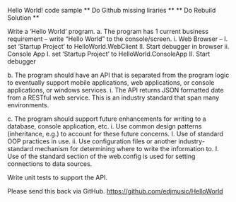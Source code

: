 Hello World! code sample
** Do Github missing liraries **
** Do Rebuild Solution **


Write a ‘Hello World’ program. 
a.	The program has 1 current business requirement – write “Hello World” to the console/screen. 
	i.	Web Browser – 
		I.	set ‘Startup Project’ to HelloWorld.WebClient
		II.	Start debugger in browser
	ii.	Console App 
		I.	set ‘Startup Project’ to HelloWorld.ConsoleApp
		II.	Start debugger

b.	The program should have an API that is separated from the program logic to eventually support mobile applications, web applications, or console applications, or windows services. 
	i.	The API returns JSON formatted date from a RESTful web service. This is an industry standard that span many environments.

c.	The program should support future enhancements for writing to a database, console application, etc. 
	i.	Use common design patterns (inheritance, e.g.) to account for these future concerns. 
		I.	Use of standard OOP practices in use.
	ii.	Use configuration files or another industry-standard mechanism for determining where to write the information to. 
		I.	Use of the standard <connectionStrings> section of the web.config is used for setting connections to data sources.

Write unit tests to support the API.
	 	

Please send this back via GitHub.
	https://github.com/edjmusic/HelloWorld


